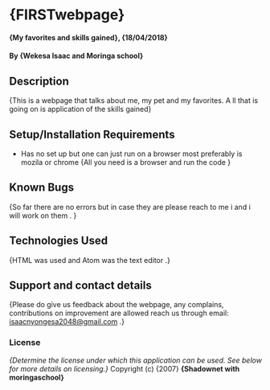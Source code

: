 # {FIRSTwebpage}
#### {My favorites and skills gained}, {18/04/2018}
#### By **{Wekesa Isaac and Moringa school}**
## Description
{This is a webpage that talks about me, my pet and my favorites. A ll that is going on is application of the skills gained}
## Setup/Installation Requirements
* Has no set up but one can just run on a browser most preferably is mozila or chrome
{All you need is a browser and run the code }
## Known Bugs
{So far there are no errors but in case they are please reach to me i and i will work on them . }
## Technologies Used
{HTML was used and  Atom was the text editor .}
## Support and contact details
{Please do give us feedback about the webpage, any complains, contributions on improvement are allowed reach us through email: isaacnyongesa2048@gmail.com .}
### License
*{Determine the license under which this application can be used.  See below for more details on licensing.}*
Copyright (c) {2007} **{Shadownet with moringaschool}**
